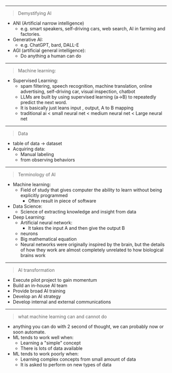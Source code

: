 
---
> Demystifying AI
- ANI (Artificial narrow intelligence)
	- e.g. smart speakers, self-driving cars, web search, AI in farming and factories.
- Generative AI:
	- e.g. ChatGPT, bard, DALL-E 
- AGI (artificial general intelligence):
	- Do anything a human can do
--- 
> Machine learning:
- Supervised Learning:
	- spam filtering, speech recognition, machine translation, online advertising, self-driving car, visual inspection, chatbot
	- LLMs are built by using supervised learning (a->B) to repeatedly predict the next word.
	- It is basically just leans input , output, A to B mapping
	- traditional ai < small neural net < medium neural net < Large neural net
---
> Data
- table of data -> dataset
- Acquiring data:
	- Manual labeling
	- from observing behaviors
---
> Terminology of AI
- Machine learning: 
	- Field of study that gives computer the ability to learn without being explicitly programmed
		- Often result in piece of software
- Data Science:
	- Science of extracting knowledge and insight from data
- Deep Learning:
	- Artificial neural network:
		- It takes the input A and then give the output B
	- neurons
	- Big mathematical equation
	- Neural networks were originally inspired by the brain, but the details of how they work are almost completely unrelated to how biological brains work
---
> AI transformation
- Execute pilot project to gain momentum
- Build an in-house AI team
- Provide broad AI training
- Develop an AI strategy
- Develop internal and external communications
---
> what machine learning can and cannot do
- anything you can do with 2 second of thought, we can probably now or soon automate.
- ML tends to work well when:
	- Learning a "simple" concept
	- There is lots of data available
- ML tends to work poorly when:
	- Learning complex concepts from small amount of data
	- It is asked to perform on new types of data
